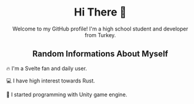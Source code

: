 <h1 align="center">Hi There 👋</h1>

<p align="center">Welcome to my GitHub profile! I'm a high school student and developer from Turkey.</p>

<h2 align="center">Random Informations About Myself</h2>

 🔥 I'm a Svelte fan and daily user.
 
 💻 I have high interest towards Rust.
 
 📖 I started programming with Unity game engine.
